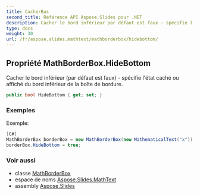 ```yaml
---
title: CacherBas
second_title: Référence API Aspose.Slides pour .NET
description: Cacher le bord inférieur par défaut est faux - spécifie l'état caché ou affiché du bord inférieur de la boîte de bordure.
type: docs
weight: 30
url: /fr/aspose.slides.mathtext/mathborderbox/hidebottom/
---
```


## Propriété MathBorderBox.HideBottom

Cacher le bord inférieur (par défaut est faux) - spécifie l'état caché ou affiché du bord inférieur de la boîte de bordure.

```csharp
public bool HideBottom { get; set; }
```

### Exemples

Exemple:

```csharp
[C#]
MathBorderBox borderBox = new MathBorderBox(new MathematicalText("x"));
borderBox.HideBottom = true;
```

### Voir aussi

* classe [MathBorderBox](../../mathborderbox)
* espace de noms [Aspose.Slides.MathText](../../mathborderbox)
* assembly [Aspose.Slides](../../../)

<!-- NE PAS MODIFIER : généré par xmldocmd pour Aspose.Slides.dll -->